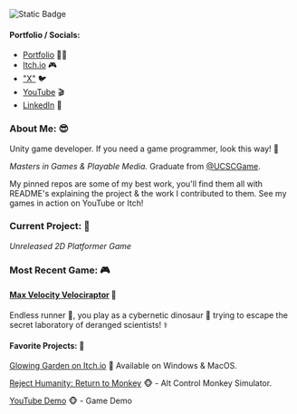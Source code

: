 ![Static Badge](https://img.shields.io/badge/Hey_You_Found-Me%20%20%E2%9C%A8-a445f7?link=https%3A%2F%2Fwww.youtube.com%2Fwatch%3Fv%3D8hs2K4pZX3c)

#### **Portfolio / Socials:**
- [Portfolio](https://sites.google.com/view/jacquesvisserjnr) 🧑‍💻 
- [Itch.io](https://jacquesjnr.itch.io) 🎮 
- ["X"](https://twitter.com/JacquesVJr)  🐦 
- [YouTube](https://www.youtube.com/channel/UC4c3NKjS2vlJP4EkRqbB-jQ) 🎬
- [LinkedIn](https://www.linkedin.com/in/jacques-visser-b09786154/) 💼 

### **About Me:** 😎

Unity game developer. If you need a game programmer, look this way! 👋

 *Masters in Games & Playable Media.* Graduate from [@UCSCGame](https://twitter.com/UCSCGame).

My pinned repos are some of my best work, you'll find them all with README's explaining the project & the work I contributed to them. See my games in action on YouTube or Itch!

### **Current Project:** 🚧
*Unreleased 2D Platformer Game*

### **Most Recent Game:** 🎮
#### [Max Velocity Velociraptor](https://jacquesjnr.itch.io/max-velocity-velociraptor) 🦕 
Endless runner 🏃, you play as a cybernetic dinosaur 🤖 trying to escape the secret laboratory of deranged scientists! ⚕️

#### **Favorite Projects:** 🙌
[Glowing Garden on Itch.io](https://activeduckstudio.itch.io/glowing-garden) 🍄 Available on Windows & MacOS.

[Reject Humanity: Return to Monkey](https://github.com/JacquesJnr/GAME-202-Reject-Humanity ) 🐵 - Alt Control Monkey Simulator.

[YouTube Demo](https://www.youtube.com/watch?v=g0iM2NH1SwI) 🐵 - Game Demo
